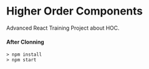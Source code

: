 # Higher Order Components

Advanced React Training Project about HOC.

#### After Clonning

```
> npm install
> npm start
```
